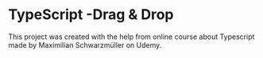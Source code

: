 # TypeScript -Drag & Drop
This project was created with the help from online course about Typescript made by Maximilian Schwarzmüller on Udemy.
